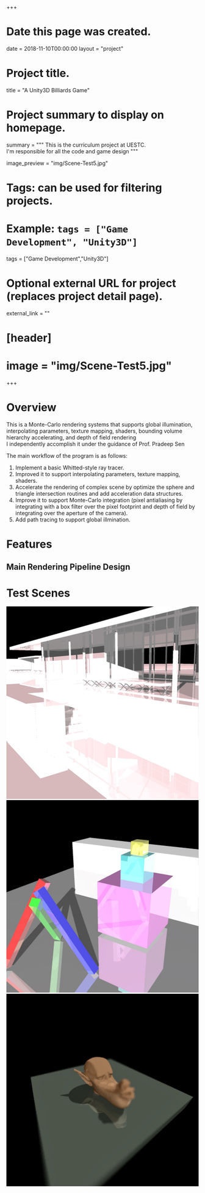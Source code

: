 +++
# Date this page was created.
date = 2018-11-10T00:00:00
layout = "project"

# Project title.
title = "A Unity3D Billiards Game"

# Project summary to display on homepage.
summary = """
 This is the curriculum project at UESTC.<br>
 I'm responsible for all the code and game design
 """
 
image_preview = "img/Scene-Test5.jpg"

# Tags: can be used for filtering projects.
# Example: `tags = ["Game Development", "Unity3D"]`
tags = ["Game Development","Unity3D"]

# Optional external URL for project (replaces project detail page).
external_link = ""

# [header]
# image = "img/Scene-Test5.jpg"

+++

# Overview
This is a Monte-Carlo rendering systems that supports global illumination, interpolating parameters, texture mapping, shaders, bounding volume hierarchy accelerating, and depth of field rendering<br>
I independently accomplish it under the guidance of Prof. Pradeep Sen <br>

The main workflow of the program is as follows: <br>
1. Implement a basic Whitted-style ray tracer. <br>
2. Improved it to support interpolating parameters, texture mapping, shaders.<br>
3. Accelerate the rendering of complex scene by optimize the sphere and triangle intersection routines and add acceleration data structures.
4. Improve it to support Monte-Carlo integration (pixel antialiasing by integrating with a box filter over the pixel footprint and depth of field by integrating over the aperture of the camera).
5. Add path tracing to support global illmination.

# Features
## Main Rendering Pipeline Design


# Test Scenes

![Test Scene 1](img/Scene2-Test5.jpg)
![Test Scene 2](img/Scene-Test3.jpg)
![Test Scene 3](img/DepthOfField.jpg)




